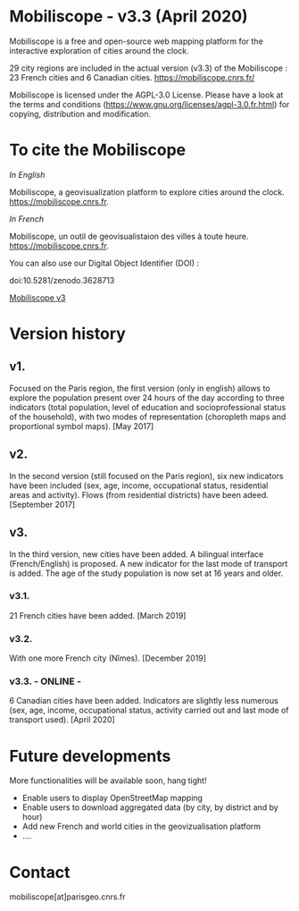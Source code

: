 # Mobiliscope - v3.3 (April 2020)

Mobiliscope is a free and open-source web mapping platform for the interactive exploration of cities around the clock.

29 city regions are included in the actual version (v3.3) of the Mobiliscope : 23 French cities and 6 Canadian cities.
https://mobiliscope.cnrs.fr/

Mobiliscope is licensed under the AGPL-3.0 License.
Please have a look at the terms and conditions (https://www.gnu.org/licenses/agpl-3.0.fr.html) for copying, distribution and modification.


# To cite the Mobiliscope

*In English* 

Mobiliscope, a geovisualization platform to explore cities around the clock. https://mobiliscope.cnrs.fr.

*In French* 

Mobiliscope, un outil de geovisualistaion des villes à toute heure. https://mobiliscope.cnrs.fr.

You can also use our Digital Object Identifier (DOI) : 

doi:10.5281/zenodo.3628713


[Mobiliscope v3](/img_v3.3.png?raw=true)

# Version history

## v1. 
Focused on the Paris region, the first version (only in english) allows to explore the population present over 24 hours of the day according to three indicators (total population, level of education and socioprofessional status of the household), with two modes of representation (choropleth maps and proportional symbol maps). 
[May 2017] 

## v2.
In the second version (still focused on the Paris region), six new indicators have been included (sex, age, income, occupational status, residential areas and activity). Flows (from residential districts) have been adeed.
[September 2017] 

## v3.
In the third version, new cities have been added. A bilingual interface (French/English) is proposed. A new indicator for the last mode of transport is added. The age of the study population is now set at 16 years and older. 

### v3.1. 
21 French cities have been added. [March 2019]

### v3.2.
With one more French city (Nîmes). [December 2019]

### v3.3. - ONLINE -
6 Canadian cities have been added. Indicators are slightly less numerous (sex, age, income, occupational status, activity carried out and last mode of transport used). [April 2020]

# Future developments

More functionalities will be available soon, hang tight! 
* Enable users to display OpenStreetMap mapping
* Enable users to download aggregated data (by city, by district and by hour)
* Add new French and world cities in the geovizualisation platform
* ....

# Contact
mobiliscope[at]parisgeo.cnrs.fr






